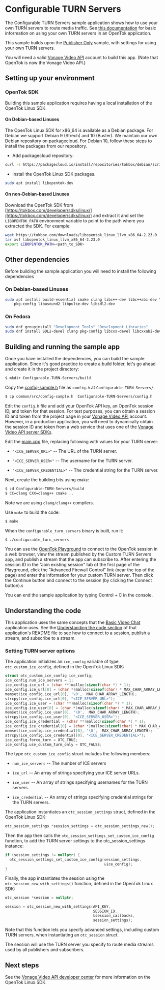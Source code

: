 # Configurable TURN Servers

The Configurable TURN Servers sample application shows how to use your own
TURN servers to route media traffic. See
[this documentation](https://tokbox.com/developer/guides/configurable-turn-servers/)
for basic information on using your own TURN servers in an OpenTok application.

This sample builds upon the [Publisher Only](../Publisher-Only) sample, with
settings for using your own TURN servers.

You will need a valid [Vonage Video API](https://tokbox.com/developer/)
account to build this app. (Note that OpenTok is now the Vonage Video API.)

## Setting up your environment

### OpenTok SDK

Building this sample application requires having a local installation of the
OpenTok Linux SDK.

#### On Debian-based Linuxes

The OpenTok Linux SDK for x86_64 is available as a Debian
package. For Debian we support Debian 9 (Strech) and 10 (Buster). We maintain
our own Debian repository on packagecloud. For Debian 10, follow these steps
to install the packages from our repository.

* Add packagecloud repository:

```bash
curl -s https://packagecloud.io/install/repositories/tokbox/debian/script.deb.sh | sudo bash
```

* Install the OpenTok Linux SDK packages.

```bash
sudo apt install libopentok-dev
```

#### On non-Debian-based Linuxes

Download the OpenTok SDK from [https://tokbox.com/developer/sdks/linux/](https://tokbox.com/developer/sdks/linux/)
and extract it and set the `LIBOPENTOK_PATH` environment variable to point to the path where you extracted the SDK.
For example:

```bash
wget https://tokbox.com/downloads/libopentok_linux_llvm_x86_64-2.23.0
tar xvf libopentok_linux_llvm_x86_64-2.23.0
export LIBOPENTOK_PATH=<path_to_SDK>
```

## Other dependencies

Before building the sample application you will need to install the following dependencies

### On Debian-based Linuxes

```bash
sudo apt install build-essential cmake clang libc++-dev libc++abi-dev \
    pkg-config libasound2 libpulse-dev libsdl2-dev
```

### On Fedora

```bash
sudo dnf groupinstall "Development Tools" "Development Libraries"
sudo dnf install SDL2-devel clang pkg-config libcxx-devel libcxxabi-devel cmake
```

## Building and running the sample app

Once you have installed the dependencies, you can build the sample application.
Since it's good practice to create a build folder, let's go ahead and create it
in the project directory:

```bash
$ mkdir Configurable-TURN-Servers/build
```

Copy the [config-sample.h](../common/src/config-sample.h) file as `config.h` at
`Configurable-TURN-Servers/`:

```bash
$ cp common/src/config-sample.h  Configurable-TURN-Servers/config.h
```

Edit the `config.h` file and add your OpenTok API key,
an OpenTok session ID, and token for that session. For test purposes,
you can obtain a session ID and token from the project page in your
[Vonage Video API](https://tokbox.com/developer/) account. However,
in a production application, you will need to dynamically obtain the session
ID and token from a web service that uses one of
the [Vonage Video API server SDKs](https://tokbox.com/developer/sdks/server/).

Edit the [main.cpp](main.cpp) file, replacing following with values
for your TURN server:

* `"<ICE_SERVER_URL>"` -- The URL of the TURN server.

* `"<ICE_SERVER_USER>"` -- The username for the TURN server.

* `"<ICE_SERVER_CREDENTIAL>"` -- The credential string for the TURN server.

Next, create the building bits using `cmake`:

```bash
$ cd Configurable-TURN-Servers/build
$ CC=clang CXX=clang++ cmake ..
```

Note we are using `clang/clang++` compilers.

Use `make` to build the code:

```bash
$ make
```

When the `configurable_turn_servers` binary is built, run it:

```bash
$ ./configurable_turn_servers
```

You can use the [OpenTok Playground](https://tokbox.com/developer/tools/playground/)
to connect to the OpenTok session in a web browser, view the stream published
by the Custom TURN Servers app, and publish a stream that the app can subscribe to.
After entering the session ID in the "Join existing session" tab of the first page
of the Playground, click the "Advanced Firewall Control" link (near the top of
the page) and enter the information for your custom TURN server. Then click
the Continue button and connect to the session (by clicking the Connect button).s

You can end the sample application by typing Control + C in the console.

## Understanding the code

This application uses the same concepts that
the [Basic Video Chat](../Basic-Video-Chat) application uses. See the
[Understanding the code section](../Basic-Video-Chat/README.md#understanding-the-code)
of that application's README file to see how to connect to a session, publish
a stream, and subscribe to a stream.

### Setting TURN server options

The application initializes an `ice_config` variable of type `otc_custom_ice_config`,
defined in the OpenTok Linux SDK:

```c
struct otc_custom_ice_config ice_config;
ice_config.num_ice_servers = 1;
ice_config.ice_url = (char **)malloc(sizeof(char *) * 1);
ice_config.ice_url[0] = (char *)malloc(sizeof(char) * MAX_CHAR_ARRAY_LENGTH);
memset(ice_config.ice_url[0], '\0',  MAX_CHAR_ARRAY_LENGTH);
strcpy(ice_config.ice_url[0], "<ICE_SERVER_URL>");
ice_config.ice_user = (char **)malloc(sizeof(char *) * 1);
ice_config.ice_user[0] = (char *)malloc(sizeof(char) * MAX_CHAR_ARRAY_LENGTH);
memset(ice_config.ice_user[0], '\0',  MAX_CHAR_ARRAY_LENGTH);
strcpy(ice_config.ice_user[0], "<ICE_SERVER_USER>");
ice_config.ice_credential = (char **)malloc(sizeof(char *) * 1);
ice_config.ice_credential[0] = (char *)malloc(sizeof(char) * MAX_CHAR_ARRAY_LENGTH);
memset(ice_config.ice_credential[0], '\0',  MAX_CHAR_ARRAY_LENGTH);
strcpy(ice_config.ice_credential[0], "<ICE_SERVER_CREDENTIAL>");
ice_config.force_turn = OTC_TRUE;
ice_config.use_custom_turn_only = OTC_FALSE;
```

The type `otc_custom_ice_config` struct includes the following members:

* `num_ice_servers` -- The number of ICE servers

* `ice_url` -- An array of strings specifying your ICE server URLs.

* `ice_user` -- An array of strings specifying usernames for the TURN servers.

* `ice_credential` -- An array of strings specifying credential strings for
  the TURN servers.

The application instantiates an `otc_session_settings` struct,
defined in the OpenTok Linux SDK:

```c
otc_session_settings *session_settings = otc_session_settings_new();
```

Then the app then calls the `otc_session_settings_set_custom_ice_config` function,
to add the TURN server settings to the otc_session_settings instance:

```c
if (session_settings != nullptr) {
  otc_session_settings_set_custom_ice_config(session_settings,
                                             &ice_config);
}
```

Finally, the app instantiates the session using the `otc_session_new_with_settings()`
function, defined in the OpenTok Linux SDK:

```c
otc_session *session = nullptr;

session = otc_session_new_with_settings(API_KEY,
                                        SESSION_ID,
                                        &session_callbacks,
                                        session_settings);
```

Note that this function lets you specify advanced settings,
including custom TURN servers, when instantiating an `otc_session` struct.

The session will use the TURN server you specify to route media streams
used by all publishers and subscribers.

## Next steps

See the [Vonage Video API developer center](https://tokbox.com/developer/)
for more information on the OpenTok Linux SDK.
